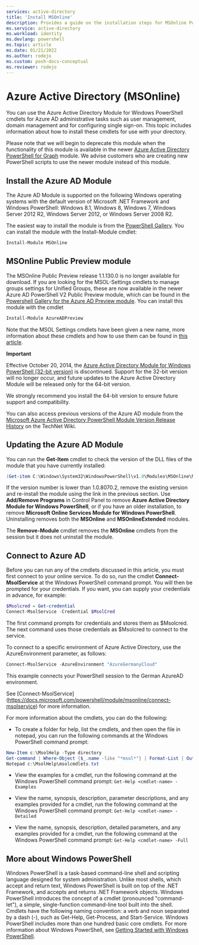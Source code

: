 ```yaml
---
services: active-directory
title: 'Install MSOnline'
description: Provides a guide on the installation steps for MSOnline PowerShell.
ms.service: active-directory
ms.workload: identity
ms.devlang: powershell
ms.topic: article
ms.date: 01/21/2022
ms.author: rodejo
ms.custom: posh-docs-conceptual
ms.reviewer: rodejo
---
```

# Azure Active Directory (MSOnline)

You can use the Azure Active Directory Module for Windows PowerShell cmdlets for Azure AD administrative tasks such as user management, domain management and for configuring single sign-on.
This topic includes information about how to install these cmdlets for use with your directory.

Please note that we will begin to deprecate this module when the functionality of this module is available in the newer [Azure Active Directory PowerShell for Graph](/powershell/azure/active-directory/install-adv2?view=azureadps-2.0&preserve-view=true) module. We advise customers who are creating new PowerShell scripts to use the newer module instead of this module.


## Install the Azure AD Module

The Azure AD Module is supported on the following Windows operating systems with the default version of Microsoft .NET Framework and Windows PowerShell: Windows 8.1, Windows 8, Windows 7, Windows Server 2012 R2, Windows Server 2012, or Windows Server 2008 R2.

The easiest way to install the module is from the [PowerShell Gallery](https://www.powershellgallery.com/packages/MSOnline). You can install the module with the Install-Module cmdlet:

```powershell
Install-Module MSOnline
```
## MSOnline Public Preview module

The MSOnline Public Preview release 1.1.130.0 is no longer available for download. If you are looking for the MSOL-Settings cmdlets to manage groups settings for Unified Groups, these are now available in the newer Azure AD PowerShell V2 Public Preview module, which can be found in the [Powershell Gallery for the Azure AD Preview module](https://www.powershellgallery.com/packages/AzureADPreview). You can install this module with the cmdlet

```powershell
Install-Module AzureADPreview
```
 
Note that the MSOL Settings cmdlets have been given a new name, more information about these cmdlets and how to use them can be found in [this article](/azure/active-directory/active-directory-accessmanagement-groups-settings-cmdlets).
 
**Important**

Effective October 20, 2014, the [Azure Active Directory Module for Windows PowerShell (32-bit version)](https://go.microsoft.com/fwlink/p/?linkid=236298) is discontinued.
Support for the 32-bit version will no longer occur, and future updates to the Azure Active Directory Module will be released only for the 64-bit version.

We strongly recommend you install the 64-bit version to ensure future support and compatibility.

You can also access previous versions of the Azure AD module from the [Microsoft Azure Active Directory PowerShell Module Version Release History](https://social.technet.microsoft.com/wiki/contents/articles/28552.microsoft-azure-active-directory-powershell-module-version-release-history.aspx) on the TechNet Wiki.


## Updating the Azure AD Module

You can run the **Get-Item** cmdlet to check the version of the DLL files of the module that you have currently installed:

```PowerShell
(Get-item C:\Windows\System32\WindowsPowerShell\v1.0\Modules\MSOnline\Microsoft.Online.Administration.Automation.PSModule.dll).VersionInfo.FileVersion
```

If the version number is lower than 1.0.8070.2, remove the existing version and re-install the module using the link in the previous section.
Use **Add/Remove Programs** in Control Panel to remove **Azure Active Directory Module for Windows PowerShell**, or if you have an older installation, to remove **Microsoft Online Services Module for Windows PowerShell**.
Uninstalling removes both the **MSOnline** and **MSOnlineExtended** modules.

The **Remove-Module** cmdlet removes the **MSOnline** cmdlets from the session but it does not uninstall the module.


## Connect to Azure AD

Before you can run any of the cmdlets discussed in this article, you must first connect to your online service.
To do so, run the cmdlet **Connect-MsolService** at the Windows PowerShell command prompt.
You will then be prompted for your credentials.
If you want, you can supply your credentials in advance, for example:

```PowerShell
$Msolcred = Get-credential
Connect-MsolService -Credential $MsolCred
```

The first command prompts for credentials and stores them as $Msolcred.
The next command uses those credentials as $Msolcred to connect to the service.

To connect to a specific environment of Azure Active Directory, use the AzureEnvironment parameter, as follows:

```powershell
Connect-MsolService -AzureEnvironment "AzureGermanyCloud"
```

This example connects your PowerShell session to the German AzureAD environment.

See [Connect-MsolService] (https://docs.microsoft.com/powershell/module/msonline/connect-msolservice) for more information.

For more information about the cmdlets, you can do the following:

* To create a folder for help, list the cmdlets, and then open the file in notepad, you can run the following commands at the Windows PowerShell command prompt:

```PowerShell
New-Item c:\MsolHelp -Type directory
Get-command | Where-Object {$_.name -like "*msol*"} | Format-List | Out-File c:\MsolHelp\msolcmdlets.txt
Notepad c:\MsolHelp\msolcmdlets.txt
```

* View the examples for a cmdlet, run the following command at the Windows PowerShell command prompt: `Get-Help <cmdlet-name> -Examples`

* View the name, synopsis, description, parameter descriptions, and any examples provided for a cmdlet, run the following command at the Windows PowerShell command prompt: `Get-Help <cmdlet-name> -Detailed`

* View the name, synopsis, description, detailed parameters, and any examples provided for a cmdlet, run the following command at the Windows PowerShell command prompt: `Get-Help <cmdlet-name> -Full`


## More about Windows PowerShell

Windows PowerShell is a task-based command-line shell and scripting language designed for system administration.
Unlike most shells, which accept and return text, Windows PowerShell is built on top of the .NET Framework, and accepts and returns .NET Framework objects.
Windows PowerShell introduces the concept of a cmdlet (pronounced "command-let"), a simple, single-function command-line tool built into the shell.
Cmdlets have the following naming convention: a verb and noun separated by a dash (-), such as Get-Help, Get-Process, and Start-Service.
Windows PowerShell includes more than one hundred basic core cmdlets.
For more information about Windows PowerShell, see [Getting Started with Windows PowerShell](https://msdn.microsoft.com/powershell/scripting/getting-started/getting-started-with-windows-powershell).
